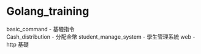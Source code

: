 # Golang_training

basic_command - 基礎指令  
Cash_distribution - 分配金幣
student_manage_system - 學生管理系統 
web - http 基礎
